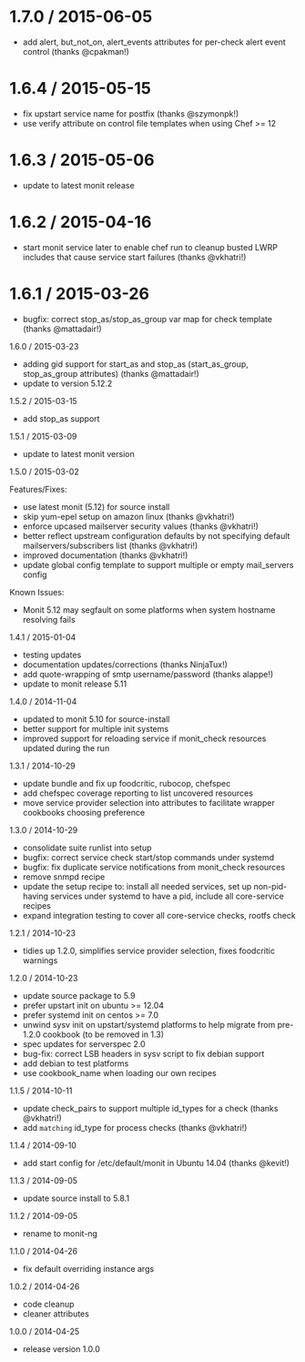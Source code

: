 # 1.7.0 / 2015-06-05

* add alert, but_not_on, alert_events attributes for per-check alert event control (thanks @cpakman!)

# 1.6.4 / 2015-05-15

* fix upstart service name for postfix (thanks @szymonpk!)
* use verify attribute on control file templates when using Chef >= 12

# 1.6.3 / 2015-05-06

* update to latest monit release

# 1.6.2 / 2015-04-16

* start monit service later to enable chef run to cleanup busted LWRP includes that cause service start failures (thanks @vkhatri!)

# 1.6.1 / 2015-03-26

* bugfix: correct stop_as/stop_as_group var map for check template (thanks @mattadair!)

1.6.0 / 2015-03-23

* adding gid support for start_as and stop_as (start_as_group, stop_as_group attributes) (thanks @mattadair!)
* update to version 5.12.2

1.5.2 / 2015-03-15

* add stop_as support

1.5.1 / 2015-03-09

* update to latest monit version

1.5.0 / 2015-03-02

Features/Fixes:
* use latest monit (5.12) for source install
* skip yum-epel setup on amazon linux (thanks @vkhatri!)
* enforce upcased mailserver security values (thanks @vkhatri!)
* better reflect upstream configuration defaults by not specifying default mailservers/subscribers list (thanks @vkhatri!)
* improved documentation (thanks @vkhatri!)
* update global config template to support multiple or empty mail_servers config

Known Issues:
* Monit 5.12 may segfault on some platforms when system hostname resolving fails

1.4.1 / 2015-01-04

* testing updates
* documentation updates/corrections (thanks NinjaTux!)
* add quote-wrapping of smtp username/password (thanks alappe!)
* update to monit release 5.11

1.4.0 / 2014-11-04

* updated to monit 5.10 for source-install
* better support for multiple init systems
* improved support for reloading service if monit_check resources updated during the run

1.3.1 / 2014-10-29

* update bundle and fix up foodcritic, rubocop, chefspec
* add chefspec coverage reporting to list uncovered resources
* move service provider selection into attributes to facilitate wrapper cookbooks choosing preference

1.3.0 / 2014-10-29

* consolidate suite runlist into setup
* bugfix: correct service check start/stop commands under systemd
* bugfix: fix duplicate service notifications from monit_check resources
* remove snmpd recipe
* update the setup recipe to: install all needed services, set up non-pid-having services under systemd to have a pid, include all core-service recipes
* expand integration testing to cover all core-service checks, rootfs check

1.2.1 / 2014-10-23

* tidies up 1.2.0, simplifies service provider selection, fixes foodcritic warnings

1.2.0 / 2014-10-23

* update source package to 5.9
* prefer upstart init on ubuntu >= 12.04
* prefer systemd init on centos >= 7.0
* unwind sysv init on upstart/systemd platforms to help migrate from pre-1.2.0 cookbook (to be removed in 1.3)
* spec updates for serverspec 2.0
* bug-fix: correct LSB headers in sysv script to fix debian support
* add debian to test platforms
* use cookbook_name when loading our own recipes

1.1.5 / 2014-10-11

* update check_pairs to support multiple id_types for a check (thanks @vkhatri!)
* add `matching` id_type for process checks (thanks @vkhatri!)

1.1.4 / 2014-09-10

* add start config for /etc/default/monit in Ubuntu 14.04 (thanks @kevit!)

1.1.3 / 2014-09-05

* update source install to 5.8.1

1.1.2 / 2014-09-05

* rename to monit-ng

1.1.0 / 2014-04-26

* fix default overriding instance args

1.0.2 / 2014-04-26

* code cleanup
* cleaner attributes

1.0.0 / 2014-04-25

* release version 1.0.0
